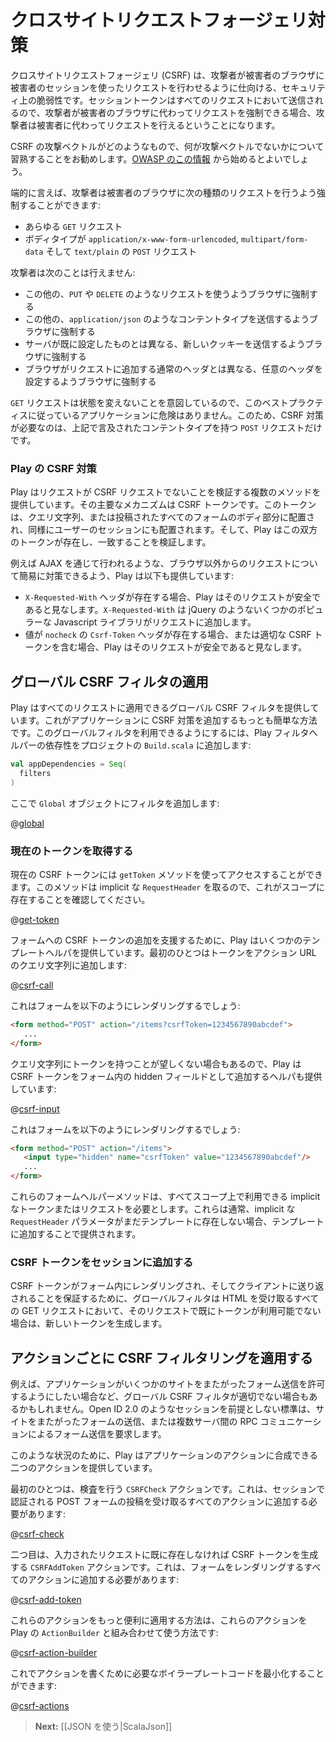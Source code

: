 <!-- translated -->
<!--
# Protecting against Cross Site Request Forgery
-->
# クロスサイトリクエストフォージェリ対策

<!--
Cross Site Request Forgery (CSRF) is a security exploit where an attacker tricks a victims browser into making a request using the victims session.  Since the session token is sent with every request, if an attacker can coerce the victims browser to make a request on their behalf, the attacker can make requests on the users behalf.
-->
クロスサイトリクエストフォージェリ (CSRF) は、攻撃者が被害者のブラウザに被害者のセッションを使ったリクエストを行わせるように仕向ける、セキュリティ上の脆弱性です。セッショントークンはすべてのリクエストにおいて送信されるので、攻撃者が被害者のブラウザに代わってリクエストを強制できる場合、攻撃者は被害者に代わってリクエストを行えるということになります。

<!--
It is recommended that you familiarise yourself with CSRF, what the attack vectors are, and what the attack vectors or not.  We recommend starting with [this information from OWASP](https://www.owasp.org/index.php/Cross-Site_Request_Forgery_%28CSRF%29).
-->
CSRF の攻撃ベクトルがどのようなもので、何が攻撃ベクトルでないかについて習熟することをお勧めします。[OWASP のこの情報](https://www.owasp.org/index.php/Cross-Site_Request_Forgery_%28CSRF%29) から始めるとよいでしょう。

<!--
Simply put, an attacker can coerce a victims browser to make the following types of requests:
-->
端的に言えば、攻撃者は被害者のブラウザに次の種類のリクエストを行うよう強制することができます:

<!--
* All `GET` requests
* `POST` requests with bodies of type `application/x-www-form-urlencoded`, `multipart/form-data` and `text/plain`
-->
* あらゆる `GET` リクエスト
* ボディタイプが `application/x-www-form-urlencoded`, `multipart/form-data` そして `text/plain` の `POST` リクエスト

<!--
An attacker can not:
-->
攻撃者は次のことは行えません:

<!--
* Coerce the browser to use other request methods such as `PUT` and `DELETE`
* Coerce the browser to post other content types, such as `application/json`
* Coerce the browser to send new cookies, other than those that the server has already set
* Coerce the browser to set arbitrary headers, other than the normal headers the browser adds to requests
-->
* この他の、`PUT` や `DELETE` のようなリクエストを使うようブラウザに強制する
* この他の、`application/json` のようなコンテントタイプを送信するようブラウザに強制する
* サーバが既に設定したものとは異なる、新しいクッキーを送信するようブラウザに強制する
* ブラウザがリクエストに追加する通常のヘッダとは異なる、任意のヘッダを設定するようブラウザに強制する

<!--
Since `GET` requests are not meant to be mutative, there is no danger to an application that follows this best practice.  So the only requests that need CSRF protection are `POST` requests with the above mentioned content types.
-->
`GET` リクエストは状態を変えないことを意図しているので、このベストプラクティスに従っているアプリケーションに危険はありません。このため、CSRF 対策が必要なのは、上記で言及されたコンテントタイプを持つ `POST` リクエストだけです。

<!--
### Play's CSRF protection
-->
### Play の CSRF 対策

<!--
Play supports multiple methods for verifying that a request is not a CSRF request.  The primary mechanism is a CSRF token.  This token gets placed either in the query string or body of every form submitted, and also gets placed in the users session.  Play then verifies that both tokens are present and match.
-->
Play はリクエストが CSRF リクエストでないことを検証する複数のメソッドを提供しています。その主要なメカニズムは CSRF トークンです。このトークンは、クエリ文字列、または投稿されたすべてのフォームのボディ部分に配置され、同様にユーザーのセッションにも配置されます。そして、Play はこの双方のトークンが存在し、一致することを検証します。

<!--
To allow simple protection for non browser requests, such as requests made through AJAX, Play also supports the following:
-->
例えば AJAX を通じて行われるような、ブラウザ以外からのリクエストについて簡易に対策できるよう、Play は以下も提供しています:

<!--
* If an `X-Requested-With` header is present, Play will consider the request safe.  `X-Requested-With` is added to requests by many popular Javascript libraries, such as jQuery.
* If a `Csrf-Token` header with value `nocheck` is present, or with a valid CSRF token, Play will consider the request safe.
-->
* `X-Requested-With` ヘッダが存在する場合、Play はそのリクエストが安全であると見なします。`X-Requested-With` は jQuery のようないくつかのポピュラーな Javascript ライブラリがリクエストに追加します。
* 値が `nocheck` の `Csrf-Token` ヘッダが存在する場合、または適切な CSRF トークンを含む場合、Play はそのリクエストが安全であると見なします。

<!--
## Applying a global CSRF filter
-->
## グローバル CSRF フィルタの適用

<!--
Play provides a global CSRF filter that can be applied to all requests.  This is the simplest way to add CSRF protection to an application.  To enable the global filter, add the Play filters helpers dependency to your project in `Build.scala`:
-->
Play はすべてのリクエストに適用できるグローバル CSRF フィルタを提供しています。これがアプリケーションに CSRF 対策を追加するもっとも簡単な方法です。このグローバルフィルタを利用できるようにするには、Play フィルタヘルパーの依存性をプロジェクトの `Build.scala` に追加します:

```scala
val appDependencies = Seq(
  filters
)
```

<!--
Now add the filter to your `Global` object:
-->
ここで `Global` オブジェクトにフィルタを追加します:

@[global](code/ScalaCsrf.scala)

<!--
### Getting the current token
-->
### 現在のトークンを取得する

<!--
The current CSRF token can be accessed using the `getToken` method.  It takes an implicit `RequestHeader`, so ensure that one is in scope.
-->
現在の CSRF トークンには `getToken` メソッドを使ってアクセスすることができます。このメソッドは implicit な `RequestHeader` を取るので、これがスコープに存在することを確認してください。

@[get-token](code/ScalaCsrf.scala)

<!--
To help in adding CSRF tokens to forms, Play provides some template helpers.  The first one adds it to the query string of the action URL:
-->
フォームへの CSRF トークンの追加を支援するために、Play はいくつかのテンプレートヘルパを提供しています。最初のひとつはトークンをアクション URL のクエリ文字列に追加します:

@[csrf-call](code/scalaguide/forms/csrf.scala.html)

<!--
This might render a form that looks like this:
-->
これはフォームを以下のようにレンダリングするでしょう:

```html
<form method="POST" action="/items?csrfToken=1234567890abcdef">
   ...
</form>
```

<!--
If it is undesirable to have the token in the query string, Play also provides a helper for adding the CSRF token as hidden field in the form:
-->
クエリ文字列にトークンを持つことが望しくない場合もあるので、Play は CSRF トークンをフォーム内の hidden フィールドとして追加するヘルパも提供しています:

@[csrf-input](code/scalaguide/forms/csrf.scala.html)

<!--
This might render a form that looks like this:
-->
これはフォームを以下のようにレンダリングするでしょう:

```html
<form method="POST" action="/items">
   <input type="hidden" name="csrfToken" value="1234567890abcdef"/>
   ...
</form>
```

<!--
The form helper methods all require an implicit token or request to be available in scope.  This will typically be provided by adding an implicit `RequestHeader` parameter to your template, if it doesn't have one already.
-->
これらのフォームヘルパーメソッドは、すべてスコープ上で利用できる implicit なトークンまたはリクエストを必要とします。これらは通常、implicit な `RequestHeader` パラメータがまだテンプレートに存在しない場合、テンプレートに追加することで提供されます。

<!--
### Adding a CSRF token to the session
-->
### CSRF トークンをセッションに追加する

<!--
To ensure that a CSRF token is available to be rendered in forms, and sent back to the client, the global filter will generate a new token for all GET requests that accept HTML, if a token isn't already available in the incoming request.
-->
CSRF トークンがフォーム内にレンダリングされ、そしてクライアントに送り返されることを保証するために、グローバルフィルタは HTML を受け取るすべての GET リクエストにおいて、そのリクエストで既にトークンが利用可能でない場合は、新しいトークンを生成します。

<!--
## Applying CSRF filtering on a per action basis
-->
## アクションごとに CSRF フィルタリングを適用する

<!--
Sometimes global CSRF filtering may not be appropriate, for example in situations where an application might want to allow some cross origin form posts.  Some non session based standards, such as OpenID 2.0, require the use of cross site form posting, or use form submission in server to server RPC communications.
-->
例えば、アプリケーションがいくつかのサイトをまたがったフォーム送信を許可するようにしたい場合など、グローバル CSRF フィルタが適切でない場合もあるかもしれません。Open ID 2.0 のようなセッションを前提としない標準は、サイトをまたがったフォームの送信、または複数サーバ間の RPC コミュニケーションによるフォーム送信を要求します。

<!--
In these cases, Play provides two actions that can be composed with your applications actions.
-->
このような状況のために、Play はアプリケーションのアクションに合成できる二つのアクションを提供しています。

<!--
The first action is the `CSRFCheck` action, and it performs the check.  It should be added to all actions that accept session authenticated POST form submissions:
-->
最初のひとつは、検査を行う `CSRFCheck` アクションです。これは、セッションで認証される POST フォームの投稿を受け取るすべてのアクションに追加する必要があります:

@[csrf-check](code/ScalaCsrf.scala)

<!--
The second action is the `CSRFAddToken` action, it generates a CSRF token if not already present on the incoming request.  It should be added to all actions that render forms:
-->
二つ目は、入力されたリクエストに既に存在しなければ CSRF トークンを生成する `CSRFAddToken` アクションです。これは、フォームをレンダリングするすべてのアクションに追加する必要があります:

@[csrf-add-token](code/ScalaCsrf.scala)

<!--
A more convenient way to apply these actions is to use them in combination with Play's `ActionBuilder`:
-->
これらのアクションをもっと便利に適用する方法は、これらのアクションを Play の `ActionBuilder` と組み合わせて使う方法です:

@[csrf-action-builder](code/ScalaCsrf.scala)

<!--
Then you can minimise the boiler plate code necessary to write actions:
-->
これでアクションを書くために必要なボイラープレートコードを最小化することができます:

@[csrf-actions](code/ScalaCsrf.scala)

<!--
> **Next:** [[Working with JSON|ScalaJson]]
-->
> **Next:** [[JSON を使う|ScalaJson]]

